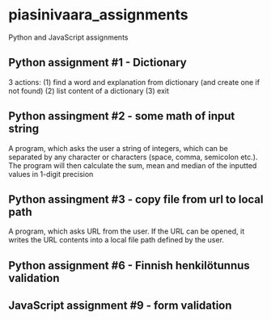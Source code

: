 # piasinivaara_assignments
Python and JavaScript assignments 

Python assignment #1 - Dictionary
---------------------------------

  3 actions:
    (1) find a word and explanation from dictionary (and create one if not found)
    (2) list content of a dictionary
    (3) exit
 
Python assingment #2 - some math of input string
------------------------------------------------

  A program, which asks the user a string of integers, which can be separated by any character or characters (space, comma, semicolon etc.). 
  The program will then calculate the sum, mean and median of the inputted values in 1-digit precision

Python assingment #3 - copy file from url to local path
-------------------------------------------------------
  
  A program, which asks URL from the user. If the URL can be opened, it writes the URL contents into a local file path defined by the user.
    
Python assignment #6 - Finnish henkilötunnus validation
-------------------------------------------------------

JavaScript assignment #9 - form validation
------------------------------------------
    
 
 
